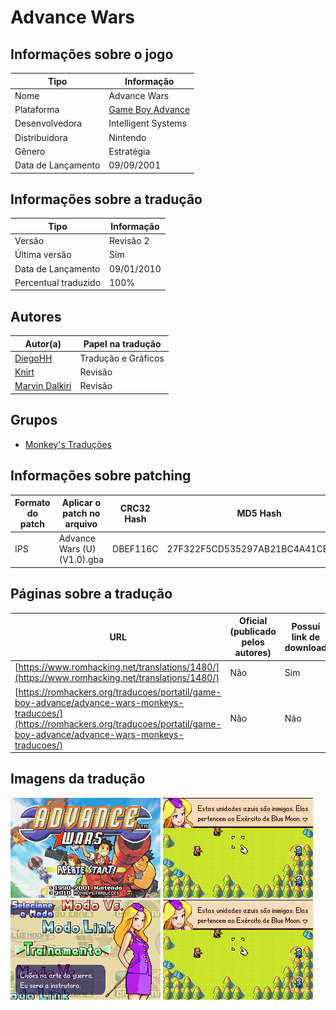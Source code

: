 # Advance Wars

## Informações sobre o jogo

| Tipo | Informação |
| ----------- | ----------- |
| Nome | Advance Wars |
| Plataforma | [Game Boy Advance](../) |
| Desenvolvedora | Intelligent Systems |
| Distribuidora | Nintendo |
| Gênero | Estratégia |
| Data de Lançamento | 09/09/2001 |

## Informações sobre a tradução

| Tipo | Informação |
| ----------- | ----------- |
| Versão | Revisão 2 |
| Última versão | Sim |
| Data de Lançamento | 09/01/2010 |
| Percentual traduzido | 100% |

## Autores

| Autor(a) | Papel na tradução |
| ----------- | ----------- |
| [DiegoHH](../../../autores/diegohh/) | Tradução e Gráficos |
| [Knirt](../../../autores/knirt/) | Revisão |
| [Marvin Dalkiri](../../../autores/marvin-dalkiri/) | Revisão |

## Grupos

* [Monkey's Traduções](../../../grupos/monkeys-traducoes/)

## Informações sobre patching

| Formato do patch | Aplicar o patch no arquivo | CRC32 Hash | MD5 Hash |
| ----------- | ----------- | ----------- | ----------- |
| IPS | Advance Wars \(U\) \(V1\.0\)\.gba | DBEF116C | 27F322F5CD535297AB21BC4A41CBFC12 |

## Páginas sobre a tradução

| URL | Oficial (publicado pelos autores) | Possuí link de download |
| ----------- | ----------- | ----------- |
| [https://www.romhacking.net/translations/1480/](https://www.romhacking.net/translations/1480/) | Não | Sim |
| [https://romhackers.org/traducoes/portatil/game-boy-advance/advance-wars-monkeys-traducoes/](https://romhackers.org/traducoes/portatil/game-boy-advance/advance-wars-monkeys-traducoes/) | Não | Não |

## Imagens da tradução

![Imagem de exemplo da tradução 1](1.png)
![Imagem de exemplo da tradução 2](2.png)
![Imagem de exemplo da tradução 3](3.png)
![Imagem de exemplo da tradução 4](4.png)